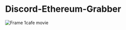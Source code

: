# Discord-Ethereum-Grabber
![Frame 1cafe movie](https://media.discordapp.net/attachments/916794885921730563/918113653562150932/unknown.png) 
